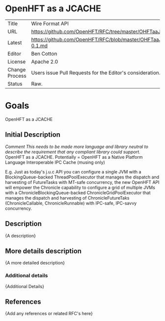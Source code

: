# OpenHFT as a JCACHE

|         |                                                             |
|:------- | ----------------------------------------------------------- |
| Title   | Wire Format API                                             |
| URL     | https://github.com/OpenHFT/RFC/tree/master/OHFTaaJCACHE/    |
| Latest  | https://github.com/OpenHFT/RFC/blob/master/OHFTaaJCACHE/OHFTaaJCACHE-0.1.md |
| Editor  | Ben Cotton                                                  |
| License | Apache 2.0                                                  |
| Change Process | Users issue Pull Requests for the Editor's consideration. |
| Status  | Raw.                                                        |

# Goals
OpenHFT as a JCACHE

## Initial Description
*Comment This needs to be made more language and library neutral to describe the requirement that any compliant library could support.*
OpenHFT as a JCACHE.  Potentially = OpenHFT as a Native Platform Language Interoperable IPC Cache (musing only)



E.g.   Just as today's j.u.c API you can configure a single JVM with a BlockingQueue-backed ThreadPoolExecutor that manages the dispatch and harvesting of FutureTasks with MT-safe concurrency, the new OpenHFT API will empower the Chronicle capability to configure a grid of multiple  JVMs with a ChronicleBlockingQueue-backed ChronicleGridPoolExecutor that manages the dispatch and harvesting of ChronicleFutureTaks (ChronicleCallable, ChronicleRunnable) with IPC-safe, IPC-savvy concurrency.


## Description
{A description}

## More details description
{A more detailed description}

### Additional details
{Additional Details}

## References

{Add any references or related RFC's here}





